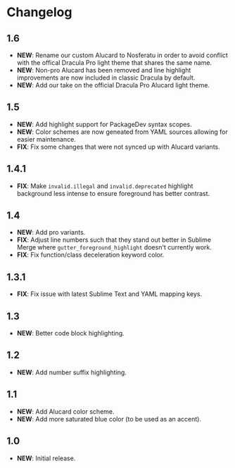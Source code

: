 # Changelog

## 1.6

-   **NEW**: Rename our custom Alucard to Nosferatu in order to avoid conflict with the offical Dracula Pro light theme
    that shares the same name.
-   **NEW**: Non-pro Alucard has been removed and line highlight improvements are now included in classic Dracula by
    default.
-   **NEW**: Add our take on the official Dracula Pro Alucard light theme.

## 1.5

-   **NEW**: Add highlight support for PackageDev syntax scopes.
-   **NEW**: Color schemes are now geneated from YAML sources allowing for easier maintenance.
-   **FIX**: Fix some changes that were not synced up with Alucard variants.

## 1.4.1

-   **FIX**: Make `invalid.illegal` and `invalid.deprecated` highlight background less intense to ensure foreground has
    better contrast.

## 1.4

-   **NEW**: Add pro variants.
-   **FIX**: Adjust line numbers such that they stand out better in Sublime Merge where `gutter_foreground_highlight`
    doesn't currently work.
-   **FIX**: Fix function/class deceleration keyword color.

## 1.3.1

-   **FIX**: Fix issue with latest Sublime Text and YAML mapping keys.

## 1.3

-   **NEW**: Better code block highlighting.

## 1.2

-   **NEW**: Add number suffix highlighting.

## 1.1

-   **NEW**: Add Alucard color scheme.
-   **NEW**: Add more saturated blue color (to be used as an accent).

## 1.0

-   **NEW**: Initial release.
